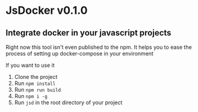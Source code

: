 # JsDocker v0.1.0

## Integrate docker in your javascript projects

Right now this tool isn't even published to the npm. It helps you to ease the process of setting up docker-compose in your environment

If you want to use it

1. Clone the project
2. Run `npm install`
3. Run `npm run build`
4. Run `npm i -g`
5. Run `jsd` in the root directory of your project